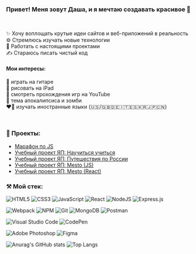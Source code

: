 ### Привет! Меня зовут Даша, и я мечтаю создавать красивое 💖
<br/>

✨ Хочу воплощать крутые идеи сайтов и веб-приложений в реальность \
⚙️ Стремлюсь изучать новые технологии \
🎯 Работать с настоящими проектами \
✍ Стараюсь писать чистый код 
<br/>

#### Мои интересы:
🎸 играть на гитаре \
🎨 рисовать на iPad \
👾 смотреть прохождения игр на YouTube \
🧟 тема апокалипсиса и зомби \
❤️‍🔥 изучать иностранные языки (🇺🇸/🇬🇧🇩🇪🇮🇹🇪🇸🇰🇷🇯🇵🇨🇳)

<br/>

### 🪩 Проекты:
- [Марафон по JS](https://codepen.io/ria04)
- [Учебный проект ЯП: Научиться учиться](https://daria2604.github.io/how-to-learn/)
- [Учебный проект ЯП: Путешествия по России](https://daria2604.github.io/russian-travel/)
- [Учебный проект ЯП: Mesto (JS)](https://daria2604.github.io/mesto/)
- [Учебный проект ЯП: Mesto (React)](https://daria2604.github.io/react-mesto-auth/)

### ⚒️ Мой стек:
![HTML5](https://img.shields.io/badge/html5-%23E34F26.svg?style=for-the-badge&logo=html5&logoColor=white)
![CSS3](https://img.shields.io/badge/css3-%231572B6.svg?style=for-the-badge&logo=css3&logoColor=white)
![JavaScript](https://img.shields.io/badge/javascript-%23323330.svg?style=for-the-badge&logo=javascript&logoColor=%23F7DF1E)
![React](https://img.shields.io/badge/react-%2320232a.svg?style=for-the-badge&logo=react&logoColor=%2361DAFB)
![NodeJS](https://img.shields.io/badge/node.js-6DA55F?style=for-the-badge&logo=node.js&logoColor=white)
![Express.js](https://img.shields.io/badge/express.js-%23404d59.svg?style=for-the-badge&logo=express&logoColor=%2361DAFB)
<br>

![Webpack](https://img.shields.io/badge/webpack-%238DD6F9.svg?style=for-the-badge&logo=webpack&logoColor=black)
![NPM](https://img.shields.io/badge/NPM-%23CB3837.svg?style=for-the-badge&logo=npm&logoColor=white)
![Git](https://img.shields.io/badge/git-%23F05033.svg?style=for-the-badge&logo=git&logoColor=white)
![MongoDB](https://img.shields.io/badge/MongoDB-%234ea94b.svg?style=for-the-badge&logo=mongodb&logoColor=white)
![Postman](https://img.shields.io/badge/Postman-FF6C37?style=for-the-badge&logo=postman&logoColor=white)
<br>

![Visual Studio Code](https://img.shields.io/badge/Visual%20Studio%20Code-0078d7.svg?style=for-the-badge&logo=visual-studio-code&logoColor=white)
![CodePen](https://img.shields.io/badge/Codepen-000000?style=for-the-badge&logo=codepen&logoColor=white)
<br>

![Adobe Photoshop](https://img.shields.io/badge/adobe%20photoshop-%2331A8FF.svg?style=for-the-badge&logo=adobe%20photoshop&logoColor=white)
![Figma](https://img.shields.io/badge/figma-%23F24E1E.svg?style=for-the-badge&logo=figma&logoColor=white)

![Anurag's GitHub stats](https://github-readme-stats.vercel.app/api?username=daria2604&count_private=true&show_icons=true&theme=buefy)
![Top Langs](https://github-readme-stats.vercel.app/api/top-langs/?username=daria2604)

